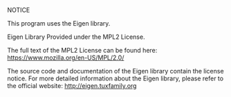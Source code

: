 NOTICE

This program uses the Eigen library.

Eigen Library
  Provided under the MPL2 License.

The full text of the MPL2 License can be found here:
  https://www.mozilla.org/en-US/MPL/2.0/

The source code and documentation of the Eigen library contain the license notice.
For more detailed information about the Eigen library, please refer to the official website:
  http://eigen.tuxfamily.org